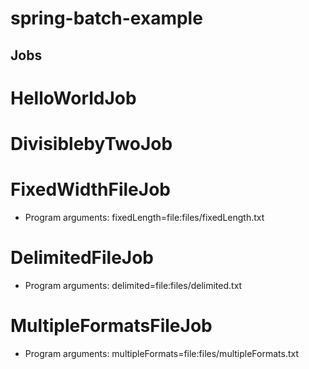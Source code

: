 # spring-batch-example

## Jobs

# HelloWorldJob

# DivisiblebyTwoJob

# FixedWidthFileJob
- Program arguments: fixedLength=file:files/fixedLength.txt

# DelimitedFileJob
- Program arguments: delimited=file:files/delimited.txt

# MultipleFormatsFileJob
- Program arguments: multipleFormats=file:files/multipleFormats.txt

